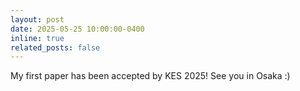 ```yaml
---
layout: post
date: 2025-05-25 10:00:00-0400
inline: true
related_posts: false
---
```


My first paper has been accepted by KES 2025! See you in Osaka :)